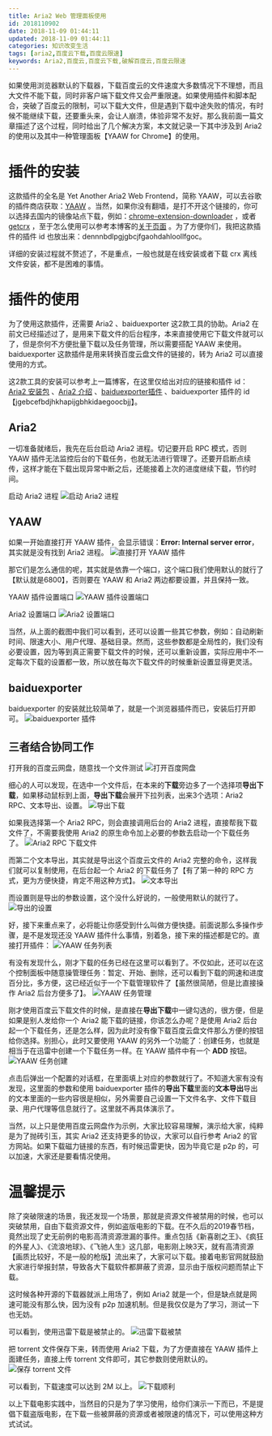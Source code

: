 ```yaml
---
title: Aria2 Web 管理面板使用
id: 2018110902
date: 2018-11-09 01:44:11
updated: 2018-11-09 01:44:11
categories: 知识改变生活
tags: [aria2,百度云下载,百度云限速]
keywords: Aria2,百度云,百度云下载,破解百度云,百度云限速
---
```



如果使用浏览器默认的下载器，下载百度云的文件速度大多数情况下不理想，而且大文件不能下载，同时非客户端下载文件又会严重限速。如果使用插件和脚本配合，突破了百度云的限制，可以下载大文件，但是遇到下载中途失败的情况，有时候不能继续下载，还要重头来，会让人崩溃，体验非常不友好。那么我前面一篇文章描述了这个过程，同时给出了几个解决方案，本文就记录一下其中涉及到 Aria2 的使用以及其中一种管理面板【YAAW for Chrome】的使用。


<!-- more -->


# 插件的安装


这款插件的全名是 Yet Another Aria2 Web Frontend，简称 YAAW，可以去谷歌的插件商店获取：[YAAW](https://chrome.google.com/webstore/detail/yaaw-for-chrome/dennnbdlpgjgbcjfgaohdahloollfgoc?hl=zh-CN) 。当然，如果你没有翻墙，是打不开这个链接的，你可以选择去国内的镜像站点下载，例如：[chrome-extension-downloader](https://chrome-extension-downloader.com) ，或者 [getcrx](http://getcrx.cn/#) ，至于怎么使用可以参考本博客的[关于页面](https://www.playpi.org/about/) 。为了方便你们，我把这款插件的插件 id 也放出来：dennnbdlpgjgbcjfgaohdahloollfgoc。

详细的安装过程就不赘述了，不是重点，一般也就是在线安装或者下载 crx 离线文件安装，都不是困难的事情。


# 插件的使用


为了使用这款插件，还需要 Aria2 、baiduexporter 这2款工具的协助。Aria2 在前文已经描述过了，是用来下载文件的后台程序，本来直接使用它下载文件就可以了，但是奈何不方便批量下载以及任务管理，所以需要搭配 YAAW 来使用。baiduexporter 这款插件是用来转换百度云盘文件的链接的，转为 Aria2 可以直接使用的方式。

这2款工具的安装可以参考上一篇博客，在这里仅给出对应的链接和插件 id：[Aria2 安装包](https://github.com/aria2/aria2/releases) 、[Aria2 介绍](https://aria2.github.io/) 、[baiduexporter插件](https://chrome.google.com/webstore/detail/baiduexporter/jgebcefbdjhkhapijgbhkidaegoocbjj?hl=zh-CN) 、baiduexporter 插件的 id【jgebcefbdjhkhapijgbhkidaegoocbjj】。

## Aria2

一切准备就绪后，我先在后台启动 Aria2 进程。切记要开启 RPC 模式，否则 YAAW 插件无法监控后台的下载任务，也就无法进行管理了。还要开启断点续传，这样才能在下载出现异常中断之后，还能接着上次的进度继续下载，节约时间。

启动 Aria2 进程
![启动 Aria2 进程](https://raw.githubusercontent.com/iplaypi/img-playpi/master/img/old/b7f2e3a3gy1g12rdtxd1mj20nf0fbq47.jpg "启动 Aria2 进程")

## YAAW

如果一开始直接打开 YAAW 插件，会显示错误：**Error: Internal server error**，其实就是没有找到 Aria2 进程。
![直接打开 YAAW 插件](https://raw.githubusercontent.com/iplaypi/img-playpi/master/img/old/b7f2e3a3gy1g12rfb5jz5j21hc0rhmyg.jpg "直接打开 YAAW 插件")

那它们是怎么通信的呢，其实就是依靠一个端口，这个端口我们使用默认的就行了【默认就是6800】，否则要在 YAAW 和 Aria2 两边都要设置，并且保持一致。

YAAW 插件设置端口
![YAAW 插件设置端口](https://raw.githubusercontent.com/iplaypi/img-playpi/master/img/old/b7f2e3a3gy1g12rfu7534j21hc0rfjt6.jpg "YAAW 插件设置端口")

Aria2 设置端口
![Aria2 设置端口](https://raw.githubusercontent.com/iplaypi/img-playpi/master/img/old/b7f2e3a3gy1g12rfzt0nnj20j4036glo.jpg "Aria2 设置端口")

当然，从上面的截图中我们可以看到，还可以设置一些其它参数，例如：自动刷新时间、限速大小、用户代理、基础目录。然而，这些参数都是全局性的，我们没有必要设置，因为等到真正需要下载文件的时候，还可以重新设置，实际应用中不一定每次下载的设置都一致，所以放在每次下载文件的时候重新设置显得更灵活。

## baiduexporter

baiduexporter 的安装就比较简单了，就是一个浏览器插件而已，安装后打开即可。
![baiduexporter 插件](https://raw.githubusercontent.com/iplaypi/img-playpi/master/img/old/b7f2e3a3gy1g12rgfsynwj20ge0craah.jpg "baiduexporter 插件")

## 三者结合协同工作

打开我的百度云网盘，随意找一个文件测试
![打开百度网盘](https://raw.githubusercontent.com/iplaypi/img-playpi/master/img/old/b7f2e3a3gy1g12rgzfh7oj21hc0q90uf.jpg "打开百度网盘")

细心的人可以发现，在选中一个文件后，在本来的**下载**旁边多了一个选择项**导出下载**，如果移动鼠标到上面，**导出下载**会展开下拉列表，出来3个选项：Aria2 RPC、文本导出、设置。
![导出下载](https://raw.githubusercontent.com/iplaypi/img-playpi/master/img/old/b7f2e3a3gy1g12rhn2uy2j21hc0q9q4p.jpg "导出下载")

如果我选择第一个 Aria2 RPC，则会直接调用后台的 Aria2 进程，直接帮我下载文件了，不需要我使用 Aria2 的原生命令加上必要的参数去启动一个下载任务了。
![Aria2 RPC 下载文件](https://raw.githubusercontent.com/iplaypi/img-playpi/master/img/old/b7f2e3a3gy1g12ric7fwqj21hc0q9taf.jpg "Aria2 RPC 下载文件")

而第二个文本导出，其实就是导出这个百度云文件的 Aria2 完整的命令，这样我们就可以复制使用，在后台起一个 Aria2 的下载任务了【有了第一种的 RPC 方式，更为方便快捷，肯定不用这种方式】。
![文本导出](https://raw.githubusercontent.com/iplaypi/img-playpi/master/img/old/b7f2e3a3gy1g12rixl1p1j21hc0q9ac0.jpg "文本导出")

而设置则是导出的参数设置，这个没什么好说的，一般使用默认的就行了。
![导出的设置](https://raw.githubusercontent.com/iplaypi/img-playpi/master/img/old/b7f2e3a3gy1g12rj8h9n9j21hc0q9410.jpg "导出的设置")

好，接下来重点来了，必将能让你感受到什么叫做方便快捷。前面说那么多操作步骤，是不是发现还没 YAAW 插件什么事情，别着急，接下来的描述都是它的。直接打开插件：
![YAAW 任务列表](https://raw.githubusercontent.com/iplaypi/img-playpi/master/img/old/b7f2e3a3gy1g12rjw0jgyj21hc0q9t9j.jpg "YAAW 任务列表")

有没有发现什么，刚才下载的任务已经在这里可以看到了。不仅如此，还可以在这个控制面板中随意操管理任务：暂定、开始、删除，还可以看到下载的网速和进度百分比，多方便，这已经近似于一个下载管理软件了【虽然很简陋，但是比直接操作 Aria2 后台方便多了】。
![YAAW 任务管理](https://raw.githubusercontent.com/iplaypi/img-playpi/master/img/old/b7f2e3a3gy1g12rk0wdhej21hc0q9t9k.jpg "YAAW 任务管理")

刚才使用百度云下载文件的时候，是直接在**导出下载**中一键勾选的，很方便，但是如果是别人发给你一个 Aria2 能下载的链接，你该怎么办呢？是使用 Aria2 后台起一个下载任务，还是怎么样，因为此时没有像下载百度云盘文件那么方便的按钮给你选择。别担心，此时又要使用 YAAW 的另外一个功能了：创建任务，也就是相当于在迅雷中创建一个下载任务一样。在 YAAW 插件中有一个 **ADD** 按钮。
![YAAW 任务创建](https://raw.githubusercontent.com/iplaypi/img-playpi/master/img/old/b7f2e3a3gy1g12rk5z1fhj21hc0q9ab6.jpg "YAAW 任务创建")

点击后弹出一个配置的对话框，在里面填上对应的参数就行了。不知道大家有没有发现，这里面的参数和使用 baiduexporter 插件的**导出下载**里面的**文本导出**导出的文本里面的一些内容很是相似，另外需要自己设置一下文件名字、文件下载目录、用户代理等信息就行了。这里就不再具体演示了。

当然，以上只是使用百度云网盘作为示例，大家比较容易理解，演示给大家，纯粹是为了抛砖引玉，其实 Aria2 还支持更多的协议，大家可以自行参考 Aria2 的官方网站。如果下载磁力链接的东西，有时候迅雷更快，因为毕竟它是 p2p 的，可以加速，大家还是要看情况使用。


# 温馨提示


除了突破限速的场景，我还发现一个场景，那就是资源文件被禁用的时候，也可以突破禁用，自由下载资源文件，例如盗版电影的下载。在不久后的2019春节档，竟然出现了史无前例的电影高清资源泄漏的事件。重点包括《新喜剧之王》、《疯狂的外星人》、《流浪地球》、《飞驰人生》这几部，电影刚上映3天，就有高清资源【画质比较好，不是一般的枪版】流出来了，大家可以下载。接着电影官网就鼓励大家进行举报封禁，导致各大下载软件都屏蔽了资源，显示由于版权问题而禁止下载。

这时候各种开源的下载器就派上用场了，例如 Aria2 就是一个，但是缺点就是网速可能没有那么快，因为没有 p2p 加速机制。但是我仅仅是为了学习，测试一下也无妨。

可以看到，使用迅雷下载是被禁止的。
![迅雷下载被禁](https://raw.githubusercontent.com/iplaypi/img-playpi/master/img/old/b7f2e3a3gy1g12rl6jyahj209y0k6diy.jpg "迅雷下载被禁")

把 torrent 文件保存下来，转而使用 Aria2 下载，为了方便直接在 YAAW 插件上面建任务，直接上传 torrent 文件即可，其它参数则使用默认的。
![保存 torrent 文件](https://raw.githubusercontent.com/iplaypi/img-playpi/master/img/old/b7f2e3a3gy1g12rlh3exej217i0ndq4h.jpg "保存 torrent 文件")

可以看到，下载速度可以达到 2M 以上。
![下载顺利](https://raw.githubusercontent.com/iplaypi/img-playpi/master/img/old/b7f2e3a3gy1g12rlbkjcpj216q0ekq43.jpg "下载顺利")

以上下载电影实践中，当然目的只是为了学习使用，给你们演示一下而已，不是提倡下载盗版电影，在下载一些被屏蔽的资源或者被限速的情况下，可以使用这种方式试试。

